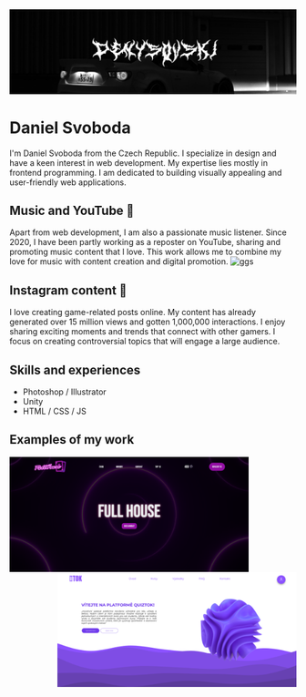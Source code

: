 <img src="https://github.com/denysovski/denysovski/blob/main/background.jpg"> 

# Daniel Svoboda
I'm Daniel Svoboda from the Czech Republic. I specialize in design and have a keen interest in web development. My expertise lies mostly in frontend programming. I am dedicated to building visually appealing and user-friendly web applications.

## Music and YouTube 🔴
Apart from web development, I am also a passionate music listener. Since 2020, I have been partly working as a reposter on YouTube, sharing and promoting music content that I love. This work allows me to combine my love for music with content creation and digital promotion.
![ggs](https://github.com/user-attachments/assets/bbf07e62-3bdc-4303-a404-d9ed24784159)

## Instagram content 🚀
I love creating game-related posts online. My content has already generated over 15 million views and gotten 1,000,000 interactions. I enjoy sharing exciting moments and trends that connect with other gamers. I focus on creating controversial topics that will engage a large audience.

## Skills and experiences
- Photoshop / Illustrator
- Unity
- HTML / CSS / JS

## Examples of my work
<img src="https://github.com/denysovski/denysovski/blob/main/house.png" width="420px" style="float:left"><img src="https://github.com/denysovski/denysovski/blob/main/tok.png" style="float:right" width="420px"> 

